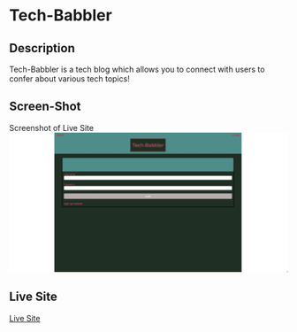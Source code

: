 # Tech-Babbler
## Description
Tech-Babbler is a tech blog which allows you to connect with users to confer about various tech topics!

## Screen-Shot
Screenshot of Live Site <br>
![screenshot of live site](./assets/Screenshot%202022-12-31%20at%2012.25.34%20PM.jpeg)

## Live Site
[Live Site](https://tech-babbler.herokuapp.com)